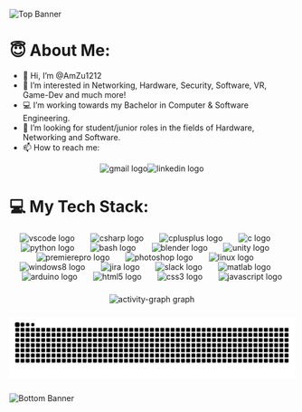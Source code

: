 ![Top Banner](https://github.com/user-attachments/assets/3e0256b9-a383-45da-8911-1af2c53a0b93)
# 😇 About Me:

- 👋 Hi, I’m @AmZu1212
- 👀 I’m interested in Networking, Hardware, Security, Software, VR, Game-Dev and much more!
- 💻 I’m working towards my Bachelor in Computer & Software Engineering.
- 🤝 I’m looking for student/junior roles in the fields of Hardware, Networking and Software.
- 📫 How to reach me:
<div align="center" style="text-align: center;"><a href="mailto:zuabiamir@gmail.com" target="_blank" style="text-decoration: none; display: inline-block;"><img src="https://raw.githubusercontent.com/maurodesouza/profile-readme-generator/master/src/assets/icons/social/gmail/default.svg" width="52" height="40" alt="gmail logo" /></a><a href="https://www.linkedin.com/in/amzu12/" target="_blank" style="text-decoration: none; display: inline-block;"><img src="https://raw.githubusercontent.com/maurodesouza/profile-readme-generator/master/src/assets/icons/social/linkedin/default.svg" width="52" height="40" alt="linkedin logo" /></a></div>

###

# 💻 My Tech Stack:
<div align="center">
  <img src="https://cdn.jsdelivr.net/gh/devicons/devicon/icons/vscode/vscode-original.svg" height="41" alt="vscode logo"  />
  <img width="20" />
  <img src="https://cdn.jsdelivr.net/gh/devicons/devicon/icons/csharp/csharp-original.svg" height="41" alt="csharp logo"  />
  <img width="20" />
  <img src="https://cdn.jsdelivr.net/gh/devicons/devicon/icons/cplusplus/cplusplus-original.svg" height="41" alt="cplusplus logo"  />
  <img width="20" />
  <img src="https://cdn.jsdelivr.net/gh/devicons/devicon/icons/c/c-original.svg" height="41" alt="c logo"  />
  <img width="20" />
  <img src="https://cdn.jsdelivr.net/gh/devicons/devicon/icons/python/python-original.svg" height="41" alt="python logo"  />
  <img width="20" />
  <img src="https://cdn.jsdelivr.net/gh/devicons/devicon/icons/bash/bash-original.svg" height="41" alt="bash logo"  />
  <img width="20" />
  <img src="https://cdn.jsdelivr.net/gh/devicons/devicon/icons/blender/blender-original.svg" height="41" alt="blender logo"  />
  <img width="20" />
  <img src="https://cdn.jsdelivr.net/gh/devicons/devicon/icons/unity/unity-original.svg" height="41" alt="unity logo"  />
  <img width="20" />
  <img src="https://cdn.jsdelivr.net/gh/devicons/devicon/icons/premierepro/premierepro-plain.svg" height="41" alt="premierepro logo"  />
  <img width="20" />
  <img src="https://cdn.jsdelivr.net/gh/devicons/devicon/icons/photoshop/photoshop-plain.svg" height="41" alt="photoshop logo"  />
  <img width="20" />
  <img src="https://cdn.jsdelivr.net/gh/devicons/devicon/icons/linux/linux-original.svg" height="41" alt="linux logo"  />
  <img width="20" />
  <img src="https://cdn.jsdelivr.net/gh/devicons/devicon/icons/windows8/windows8-original.svg" height="41" alt="windows8 logo"  />
  <img width="20" />
  <img src="https://cdn.jsdelivr.net/gh/devicons/devicon/icons/jira/jira-original.svg" height="41" alt="jira logo"  />
  <img width="20" />
  <img src="https://cdn.jsdelivr.net/gh/devicons/devicon/icons/slack/slack-original.svg" height="41" alt="slack logo"  />
  <img width="20" />
  <img src="https://cdn.jsdelivr.net/gh/devicons/devicon/icons/matlab/matlab-original.svg" height="41" alt="matlab logo"  />
  <img width="20" />
  <img src="https://cdn.jsdelivr.net/gh/devicons/devicon/icons/arduino/arduino-original.svg" height="41" alt="arduino logo"  />
  <img width="20" />
  <img src="https://cdn.jsdelivr.net/gh/devicons/devicon/icons/html5/html5-original.svg" height="41" alt="html5 logo"  />
  <img width="20" />
  <img src="https://cdn.jsdelivr.net/gh/devicons/devicon/icons/css3/css3-original.svg" height="41" alt="css3 logo"  />
  <img width="20" />
  <img src="https://cdn.jsdelivr.net/gh/devicons/devicon/icons/javascript/javascript-original.svg" height="41" alt="javascript logo"  />
</div>

###

<div align="center">
  <img src="https://github-readme-activity-graph.vercel.app/graph?username=AmZu1212&radius=16&theme=react&area=true&order=5" height="300" alt="activity-graph graph"  />
</div>

###

<img src="https://raw.githubusercontent.com/AmZu1212/AmZu1212/output/snake.svg" alt="Snake animation" />

###
![Bottom Banner](https://github.com/user-attachments/assets/72a4f713-bdcc-484f-b6e5-58cd73cc404f)

